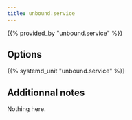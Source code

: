 ```yaml
---
title: unbound.service
---
```


{{% provided_by "unbound.service" %}}

## Options

{{% systemd_unit "unbound.service" %}}

## Additionnal notes

Nothing here.